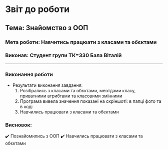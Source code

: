 # Звіт до роботи
## Тема: Знайомство з ООП
### Мета роботи: Навчитись працюати з класами та обєктами
### Виконав: Студент групи ТК=330 Бала Віталій
---
### Виконання роботи
- Результати виконання завдання:
    1. Розібрались з класами та обєктами, меотдами класу, приватними атрибтами та класовими змінними
    2. Програма вивела значення показані на скріншоті: в папці фото та в коді
    3. Навчились працювати з класами та обєктами

### Висновок: 
:heavy_check_mark: Познайомились з ООП
:heavy_check_mark: Навчились працювати з класами та обєктами